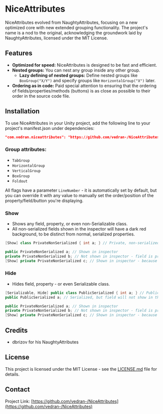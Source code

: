 
# NiceAttributes

NiceAttributes evolved from NaughtyAttributes, focusing on a new optimized core with new extended grouping functionality.
The project's name is a nod to the original, acknowledging the groundwork laid by NaughtyAttributes, licensed under the MIT License.

## Features

- **Optimized for speed:** NiceAttributes is designed to be fast and efficient.
- **Nested groups:** You can nest any group inside any other group.
  - **Lazy defining of nested groups:** Define nested groups like `BoxGroup("X/Y")` and specify groups like `HorizontalGroup("X")` later.
- **Ordering as in code:** Paid special attention to ensuring that the ordering of fields/properties/methods (buttons) is as close as possible to their order in the source code file.


## Installation

To use NiceAttributes in your Unity project, add the following line to your project's manifest.json under dependencies:

```json
"com.vedran.niceattributes": "https://github.com/vedran-/NiceAttributes.git"
```

### Group attributes:

- `TabGroup`
- `HorizontalGroup`
- `VerticalGroup`
- `BoxGroup`
- `Foldout`

All flags have a parameter `LineNumber` - it is automatically set by default, but you can override it with any value to manually set the order/position of the property/field/button you're displaying.

### Show

- Shows any field, property, or even non-Serializable class.
- All non-serialized fields shown in the inspector will have a dark red background, to be distinct from normal, serialized properties.

```csharp
[Show] class PrivateNonSerialized { int a; } // Private, non-serialized class - but it has [Show] attribute

public PrivateNonSerialized a; // Shown in inspector
private PrivateNonSerialized b; // Not shown in inspector - field is private, so it is not visible
[Show] private PrivateNonSerialized c; // Shown in inspector - because the field and class have [Show] attribute
```

### Hide

- Hides field, property - or even Serializable class.

```csharp
[Serializable, Hide] public class PublicSerialized { int a; } // Public, serialized class - but it has [Hide] attribute, so it won't show in Inspector
public PublicSerialized a; // Serialized, but field will not show in the inspector - because class has [Hide] attribute

public PrivateNonSerialized a; // Shown in inspector
private PrivateNonSerialized b; // Not shown in inspector - field is private, so it is not visible
[Show] private PrivateNonSerialized c; // Shown in inspector - because the field and class have [Show] attribute
```

## Credits

- dbrizov for his NaughtyAttributes

## License

This project is licensed under the MIT License - see the [LICENSE.md](LICENSE.md) file for details.

## Contact

Project Link: [https://github.com/vedran-/NiceAttributes](https://github.com/vedran-/NiceAttributes)
